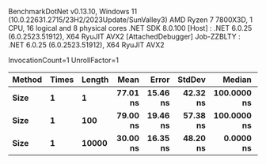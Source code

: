 
BenchmarkDotNet v0.13.10, Windows 11 (10.0.22631.2715/23H2/2023Update/SunValley3)
AMD Ryzen 7 7800X3D, 1 CPU, 16 logical and 8 physical cores
.NET SDK 8.0.100
  [Host]     : .NET 6.0.25 (6.0.2523.51912), X64 RyuJIT AVX2 [AttachedDebugger]
  Job-ZZBLTY : .NET 6.0.25 (6.0.2523.51912), X64 RyuJIT AVX2

InvocationCount=1  UnrollFactor=1  

 Method | Times | Length | Mean     | Error    | StdDev   | Median      | Allocated |
------- |------ |------- |---------:|---------:|---------:|------------:|----------:|
 **Size**   | **1**     | **1**      | **77.01 ns** | **15.46 ns** | **42.32 ns** | **100.0000 ns** |     **544 B** |
 **Size**   | **1**     | **100**    | **79.00 ns** | **19.46 ns** | **57.38 ns** | **100.0000 ns** |     **544 B** |
 **Size**   | **1**     | **10000**  | **30.00 ns** | **16.35 ns** | **48.20 ns** |   **0.0000 ns** |     **544 B** |
